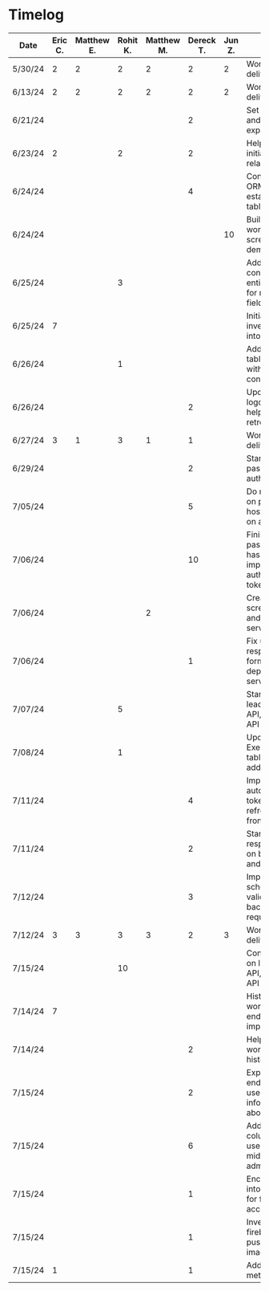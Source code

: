 # Timelog

| Date    | Eric C. | Matthew E. | Rohit K. | Matthew M. | Dereck T. | Jun Z. | Task                                                        |
| ------- | ------- | ---------- | -------- | ---------- | --------- | ------ | ----------------------------------------------------------- |
| 5/30/24 | 2       | 2          | 2        | 2          | 2         | 2      | Work on deliverable 1                                       |
| 6/13/24 | 2       | 2          | 2        | 2          | 2         | 2      | Work on deliverable 2                                       |
| 6/21/24 |         |            |          |            | 2         |        | Set up android and backend express server                   |
| 6/23/24 | 2       |            | 2        |            | 2         |        | Help scope out initial table relations                      |
| 6/24/24 |         |            |          |            | 4         |        | Configure ORM and establish initial table relations         |
| 6/24/24 |         |            |          |            |           | 10     | Build basic workout screen UI for demo                      |
| 6/25/24 |         |            | 3        |            |           |        | Add API controllers and entities (dbs) for most data fields |
| 6/25/24 | 7       |            |          |            |           |        | Initial investigation into retrofit                         |
| 6/26/24 |         |            | 1        |            |           |        | Add template table to DB with API controllers               |
| 6/26/24 |         |            |          |            | 2         |        | Update app logo, fix bugs, help with retrofit setup         |
| 6/27/24 | 3       | 1          | 3        | 1          | 1         |        | Work on deliverable 3                                       |
| 6/29/24 |         |            |          |            | 2         |        | Start work on password authentication                       |
| 7/05/24 |         |            |          |            | 5         |        | Do more work on passwords, host backend on a server         |
| 7/06/24 |         |            |          |            | 10        |        | Finish password hashing and implement authentication tokens |
| 7/06/24 |         |            |          | 2          |           |        | Create account screen + login and account service           |
| 7/06/24 |         |            |          |            | 1         |        | Fix up response formatting, deploy to server                |
| 7/07/24 |         |            | 5        |            |           |        | Start work on leaderboard API, friends API & chat           |
| 7/08/24 |         |            | 1        |            |           |        | Update ExerciseRef table to store additonal data            |
| 7/11/24 |         |            |          |            | 4         |        | Implement automatic token refreshing on frontend            |
| 7/11/24 |         |            |          |            | 2         |        | Standardize response body on backend and frontend           |
| 7/12/24 |         |            |          |            | 3         |        | Implement schema validation on backend request              |
| 7/12/24 | 3       | 3          | 3        | 3          | 2         | 3      | Work on deliverable 4                                       |
| 7/15/24 |         |            | 10       |            |           |        | Continue work on leaderboard API, friends API & chat        |
| 7/14/24 | 7       |            |          |            |           |        | History workout endpoint implementation                     |
| 7/14/24 |         |            |          |            | 2         |        | Help with workout history feature                           |
| 7/15/24 |         |            |          |            | 2         |        | Expose endpoints for users to get information about self    |
| 7/15/24 |         |            |          |            | 6         |        | Add role column to users, added middleware for admins       |
| 7/15/24 |         |            |          |            | 1         |        | Encrypt role into JWT token for faster access               |
| 7/15/24 |         |            |          |            | 1         |        | Investigate into firebase for push notifs and image storage |
| 7/15/24 | 1       |            |          |            | 1         |        | Added workout metadata                                      |
